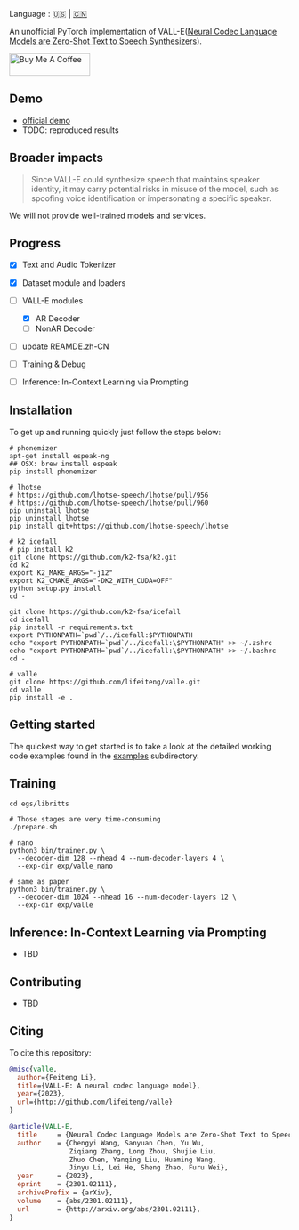 Language : 🇺🇸 | [🇨🇳](./README.zh-CN.md)

An unofficial PyTorch implementation of VALL-E([Neural Codec Language Models are Zero-Shot Text to Speech Synthesizers](https://arxiv.org/abs/2301.02111)).

<a href="https://www.buymeacoffee.com/feiteng" target="_blank"><img src="https://cdn.buymeacoffee.com/buttons/v2/default-blue.png" alt="Buy Me A Coffee" style="height: 40px !important;width: 145px !important;" ></a>


## Demo

* [official demo](https://valle-demo.github.io/)
* TODO: reproduced results

## Broader impacts

> Since VALL-E could synthesize speech that maintains speaker identity, it may carry potential risks in misuse of the model, such as spoofing voice identification or impersonating a specific speaker.

We will not provide well-trained models and services.

## Progress

- [x] Text and Audio Tokenizer
- [x] Dataset module and loaders
- [ ] VALL-E modules
    - [x] AR Decoder
    - [ ] NonAR Decoder
- [ ] update REAMDE.zh-CN
- [ ] Training & Debug
- [ ] Inference: In-Context Learning via Prompting


## Installation

To get up and running quickly just follow the steps below:

```
# phonemizer
apt-get install espeak-ng
## OSX: brew install espeak
pip install phonemizer

# lhotse
# https://github.com/lhotse-speech/lhotse/pull/956
# https://github.com/lhotse-speech/lhotse/pull/960
pip uninstall lhotse
pip uninstall lhotse
pip install git+https://github.com/lhotse-speech/lhotse

# k2 icefall
# pip install k2
git clone https://github.com/k2-fsa/k2.git
cd k2
export K2_MAKE_ARGS="-j12"
export K2_CMAKE_ARGS="-DK2_WITH_CUDA=OFF"
python setup.py install
cd -

git clone https://github.com/k2-fsa/icefall
cd icefall
pip install -r requirements.txt
export PYTHONPATH=`pwd`/../icefall:$PYTHONPATH
echo "export PYTHONPATH=`pwd`/../icefall:\$PYTHONPATH" >> ~/.zshrc
echo "export PYTHONPATH=`pwd`/../icefall:\$PYTHONPATH" >> ~/.bashrc
cd -

# valle
git clone https://github.com/lifeiteng/valle.git
cd valle
pip install -e .
```

## Getting started

The quickest way to get started is to take a look at the detailed working code
examples found in the [examples] subdirectory.

[examples]: examples/
[paper]: https://arxiv.org/abs/2301.02111]


## Training
```
cd egs/libritts

# Those stages are very time-consuming
./prepare.sh

# nano
python3 bin/trainer.py \
  --decoder-dim 128 --nhead 4 --num-decoder-layers 4 \
  --exp-dir exp/valle_nano

# same as paper
python3 bin/trainer.py \
  --decoder-dim 1024 --nhead 16 --num-decoder-layers 12 \
  --exp-dir exp/valle
```


## Inference: In-Context Learning via Prompting

* TBD

## Contributing

* TBD

## Citing

To cite this repository:

```bibtex
@misc{valle,
  author={Feiteng Li},
  title={VALL-E: A neural codec language model},
  year={2023},
  url={http://github.com/lifeiteng/valle}
}
```

```bibtex
@article{VALL-E,
  title     = {Neural Codec Language Models are Zero-Shot Text to Speech Synthesizers},
  author    = {Chengyi Wang, Sanyuan Chen, Yu Wu,
               Ziqiang Zhang, Long Zhou, Shujie Liu,
               Zhuo Chen, Yanqing Liu, Huaming Wang,
               Jinyu Li, Lei He, Sheng Zhao, Furu Wei},
  year      = {2023},
  eprint    = {2301.02111},
  archivePrefix = {arXiv},
  volume    = {abs/2301.02111},
  url       = {http://arxiv.org/abs/2301.02111},
}
```
